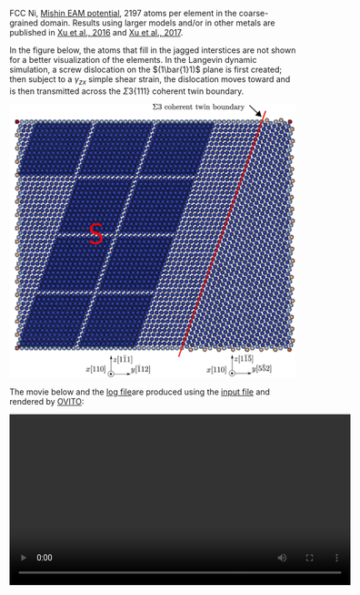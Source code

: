 
FCC Ni, [Mishin EAM potential](http://dx.doi.org/10.1103/PhysRevB.59.3393), 2197 atoms per element in the coarse-grained domain. Results using larger models and/or in other metals are published in [Xu et al., 2016](http://dx.doi.org/10.1038/npjcompumats.2015.16) and [Xu et al., 2017](http://dx.doi.org/10.1007/s11837-017-2302-1).

In the figure below, the atoms that fill in the jagged interstices are not shown for a better visualization of the elements. In the Langevin dynamic simulation, a screw dislocation on the $(1\bar{1}1)$ plane is first created; then subject to a $\gamma_{zx}$ simple shear strain, the dislocation moves toward and is then transmitted across the $\Sigma 3${111} coherent twin boundary.

![dislocation-ctb](dislocation-ctb.jpg)

The movie below and the [log file](dislocation-ctb.log)are produced using the [input file](dislocation-ctb.in) and rendered by [OVITO](../../chapter-6/ovito.md):

<video width="600" controls>
  <source src="../dislocation-ctb.mp4" type="video/mp4">
</video>